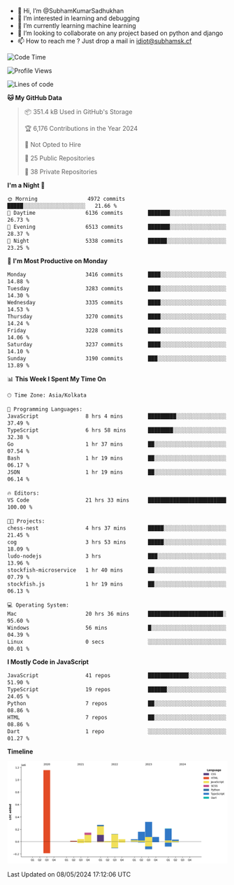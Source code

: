 - 👋 Hi, I’m @SubhamKumarSadhukhan
- 👀 I’m interested in learning and debugging
- 🌱 I’m currently learning machine learning
- 💞️ I’m looking to collaborate on any project based on python and django
- 📫 How to reach me ?
      Just drop a mail in idiot@subhamsk.cf

<!---
SubhamKumarSadhukhan/SubhamKumarSadhukhan is a ✨ special ✨ repository because its `README.md` (this file) appears on your GitHub profile.
You can click the Preview link to take a look at your changes.
--->


<!--START_SECTION:waka-->
![Code Time](http://img.shields.io/badge/Code%20Time-2%2C171%20hrs%2012%20mins-blue)

![Profile Views](http://img.shields.io/badge/Profile%20Views-1-blue)

![Lines of code](https://img.shields.io/badge/From%20Hello%20World%20I%27ve%20Written-2.6%20million%20lines%20of%20code-blue)

**🐱 My GitHub Data** 

> 📦 351.4 kB Used in GitHub's Storage 
 > 
> 🏆 6,176 Contributions in the Year 2024
 > 
> 🚫 Not Opted to Hire
 > 
> 📜 25 Public Repositories 
 > 
> 🔑 38 Private Repositories 
 > 
**I'm a Night 🦉** 

```text
🌞 Morning                4972 commits        █████░░░░░░░░░░░░░░░░░░░░   21.66 % 
🌆 Daytime                6136 commits        ███████░░░░░░░░░░░░░░░░░░   26.73 % 
🌃 Evening                6513 commits        ███████░░░░░░░░░░░░░░░░░░   28.37 % 
🌙 Night                  5338 commits        ██████░░░░░░░░░░░░░░░░░░░   23.25 % 
```
📅 **I'm Most Productive on Monday** 

```text
Monday                   3416 commits        ████░░░░░░░░░░░░░░░░░░░░░   14.88 % 
Tuesday                  3283 commits        ████░░░░░░░░░░░░░░░░░░░░░   14.30 % 
Wednesday                3335 commits        ████░░░░░░░░░░░░░░░░░░░░░   14.53 % 
Thursday                 3270 commits        ████░░░░░░░░░░░░░░░░░░░░░   14.24 % 
Friday                   3228 commits        ████░░░░░░░░░░░░░░░░░░░░░   14.06 % 
Saturday                 3237 commits        ████░░░░░░░░░░░░░░░░░░░░░   14.10 % 
Sunday                   3190 commits        ███░░░░░░░░░░░░░░░░░░░░░░   13.89 % 
```


📊 **This Week I Spent My Time On** 

```text
🕑︎ Time Zone: Asia/Kolkata

💬 Programming Languages: 
JavaScript               8 hrs 4 mins        █████████░░░░░░░░░░░░░░░░   37.49 % 
TypeScript               6 hrs 58 mins       ████████░░░░░░░░░░░░░░░░░   32.38 % 
Go                       1 hr 37 mins        ██░░░░░░░░░░░░░░░░░░░░░░░   07.54 % 
Bash                     1 hr 19 mins        ██░░░░░░░░░░░░░░░░░░░░░░░   06.17 % 
JSON                     1 hr 19 mins        ██░░░░░░░░░░░░░░░░░░░░░░░   06.14 % 

🔥 Editors: 
VS Code                  21 hrs 33 mins      █████████████████████████   100.00 % 

🐱‍💻 Projects: 
chess-nest               4 hrs 37 mins       █████░░░░░░░░░░░░░░░░░░░░   21.45 % 
cog                      3 hrs 53 mins       █████░░░░░░░░░░░░░░░░░░░░   18.09 % 
ludo-nodejs              3 hrs               ███░░░░░░░░░░░░░░░░░░░░░░   13.96 % 
stockfish-microservice   1 hr 40 mins        ██░░░░░░░░░░░░░░░░░░░░░░░   07.79 % 
stockfish.js             1 hr 19 mins        ██░░░░░░░░░░░░░░░░░░░░░░░   06.13 % 

💻 Operating System: 
Mac                      20 hrs 36 mins      ████████████████████████░   95.60 % 
Windows                  56 mins             █░░░░░░░░░░░░░░░░░░░░░░░░   04.39 % 
Linux                    0 secs              ░░░░░░░░░░░░░░░░░░░░░░░░░   00.01 % 
```

**I Mostly Code in JavaScript** 

```text
JavaScript               41 repos            █████████████░░░░░░░░░░░░   51.90 % 
TypeScript               19 repos            ██████░░░░░░░░░░░░░░░░░░░   24.05 % 
Python                   7 repos             ██░░░░░░░░░░░░░░░░░░░░░░░   08.86 % 
HTML                     7 repos             ██░░░░░░░░░░░░░░░░░░░░░░░   08.86 % 
Dart                     1 repo              ░░░░░░░░░░░░░░░░░░░░░░░░░   01.27 % 
```



**Timeline**

![Lines of Code chart](https://raw.githubusercontent.com/SubhamKumarSadhukhan/SubhamKumarSadhukhan/main/assets/bar_graph.png)


 Last Updated on 08/05/2024 17:12:06 UTC
<!--END_SECTION:waka-->
